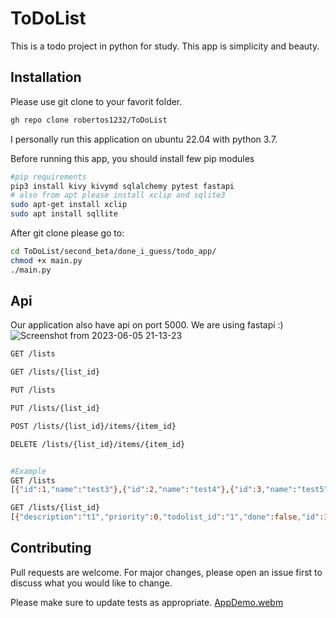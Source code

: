 # ToDoList
This is a todo project in python for study. This app is simplicity and beauty.

## Installation
Please use git clone to your favorit folder.

```bash
gh repo clone robertos1232/ToDoList
```
I personally run this application on ubuntu 22.04 with python 3.7.

Before running this app, you should install few pip modules

```bash
#pip requirements
pip3 install kivy kivymd sqlalchemy pytest fastapi
# also from apt please install xclip and sqlite3
sudo apt-get install xclip
sudo apt install sqllite
```

After git clone please go to:

```bash
cd ToDoList/second_beta/done_i_guess/todo_app/
chmod +x main.py
./main.py
```

## Api
Our application also have api on port 5000. We are using fastapi :)
![Screenshot from 2023-06-05 21-13-23](https://github.com/robertos1232/ToDoList/assets/40420170/ffe7665a-4dae-4286-b148-6be0a5aacb19)


```bash
GET /lists

GET /lists/{list_id}

PUT /lists

PUT /lists/{list_id}

POST /lists/{list_id}/items/{item_id}

DELETE /lists/{list_id}/items/{item_id}


#Example
GET /lists
[{"id":1,"name":"test3"},{"id":2,"name":"test4"},{"id":3,"name":"test5"}]

GET /lists/{list_id}
[{"description":"t1","priority":0,"todolist_id":"1","done":false,"id":1},{"description":"t2","priority":3,"todolist_id":"1","done":false,"id":2},{"description":"t3","priority":2,"todolist_id":"1","done":false,"id":3}]


```





## Contributing

Pull requests are welcome. For major changes, please open an issue first
to discuss what you would like to change.

Please make sure to update tests as appropriate.
[AppDemo.webm](https://github.com/robertos1232/ToDoList/assets/40420170/f1ea39b6-bc80-4ae2-bd41-2d84b1572e72)


